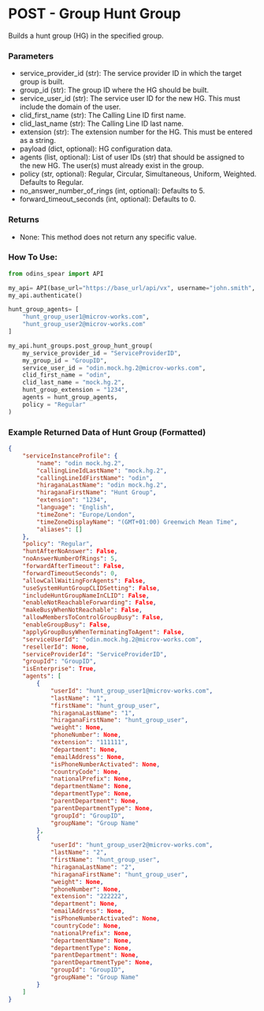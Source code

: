 # POST - Group Hunt Group

Builds a hunt group (HG) in the specified group. 

### Parameters&#x20;

* service\_provider\_id (str): The service provider ID in which the target group is built.
* group\_id (str): The group ID where the HG should be built.
* service\_user\_id (str): The service user ID for the new HG. This must include the domain of the user.
* clid\_first\_name (str): The Calling Line ID first name.
* clid\_last\_name (str): The Calling Line ID last name. 
* extension (str): The extension number for the HG. This must be entered as a string. 
* payload (dict, optional): HG configuration data. 
* agents (list, optional): List of user IDs (str) that should be assigned to the new HG. The user(s) must already exist in the group. 
* policy (str, optional): Regular, Circular, Simultaneous, Uniform, Weighted. Defaults to Regular.
* no\_answer\_number\_of\_rings (int, optional): Defaults to 5.
* forward\_timeout\_seconds (int, optional): Defaults to 0.

### Returns

* None: This method does not return any specific value.

### How To Use:

```python
from odins_spear import API

my_api= API(base_url="https://base_url/api/vx", username="john.smith", password="ODIN_INSTANCE_1")
my_api.authenticate()

hunt_group_agents= [
    "hunt_group_user1@microv-works.com",
    "hunt_group_user2@microv-works.com"
]

my_api.hunt_groups.post_group_hunt_group(
    my_service_provider_id = "ServiceProviderID",
    my_group_id = "GroupID", 
    service_user_id = "odin.mock.hg.2@microv-works.com", 
    clid_first_name = "odin", 
    clid_last_name = "mock.hg.2", 
    hunt_group_extension = "1234", 
    agents = hunt_group_agents, 
    policy = "Regular"    
)
```
### Example Returned Data of Hunt Group (Formatted)

```json
{
    "serviceInstanceProfile": {
        "name": "odin mock.hg.2",
        "callingLineIdLastName": "mock.hg.2",
        "callingLineIdFirstName": "odin",
        "hiraganaLastName": "odin mock.hg.2",
        "hiraganaFirstName": "Hunt Group",
        "extension": "1234",
        "language": "English",
        "timeZone": "Europe/London",
        "timeZoneDisplayName": "(GMT+01:00) Greenwich Mean Time",
        "aliases": []
    },
    "policy": "Regular",
    "huntAfterNoAnswer": False,
    "noAnswerNumberOfRings": 5,
    "forwardAfterTimeout": False,
    "forwardTimeoutSeconds": 0,
    "allowCallWaitingForAgents": False,
    "useSystemHuntGroupCLIDSetting": False,
    "includeHuntGroupNameInCLID": False,
    "enableNotReachableForwarding": False,
    "makeBusyWhenNotReachable": False,
    "allowMembersToControlGroupBusy": False,
    "enableGroupBusy": False,
    "applyGroupBusyWhenTerminatingToAgent": False,
    "serviceUserId": "odin.mock.hg.2@microv-works.com",
    "resellerId": None,
    "serviceProviderId": "ServiceProviderID",
    "groupId": "GroupID",
    "isEnterprise": True,
    "agents": [
        {
            "userId": "hunt_group_user1@microv-works.com",
            "lastName": "1",
            "firstName": "hunt_group_user",
            "hiraganaLastName": "1",
            "hiraganaFirstName": "hunt_group_user",
            "weight": None,
            "phoneNumber": None,
            "extension": "111111",
            "department": None,
            "emailAddress": None,
            "isPhoneNumberActivated": None,
            "countryCode": None,
            "nationalPrefix": None,
            "departmentName": None,
            "departmentType": None,
            "parentDepartment": None,
            "parentDepartmentType": None,
            "groupId": "GroupID",
            "groupName": "Group Name"
        }, 
        {
            "userId": "hunt_group_user2@microv-works.com",
            "lastName": "2",
            "firstName": "hunt_group_user",
            "hiraganaLastName": "2",
            "hiraganaFirstName": "hunt_group_user",
            "weight": None,
            "phoneNumber": None,
            "extension": "222222",
            "department": None,
            "emailAddress": None,
            "isPhoneNumberActivated": None,
            "countryCode": None,
            "nationalPrefix": None,
            "departmentName": None,
            "departmentType": None,
            "parentDepartment": None,
            "parentDepartmentType": None,
            "groupId": "GroupID",
            "groupName": "Group Name"
        }
    ]
}

```